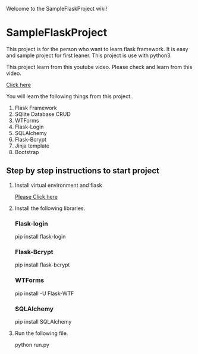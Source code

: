 Welcome to the SampleFlaskProject wiki!


# SampleFlaskProject
This project is for the person who want to learn flask framework. It is easy and sample project for first leaner. This project is use with python3.

This project learn from this youtube video. Please check and learn from this video. 

[Click here](https://www.youtube.com/watch?v=Qr4QMBUPxWo)


You will learn the following things from this project.

1. Flask Framework
2. SQlite Database CRUD
3. WTForms
4. Flask-Login
5. SQLAlchemy
6. Flask-Bcrypt
7. Jinja template
8. Bootstrap

## Step by step instructions to start project 

1. Install virtual environment and flask 

   [Please Click here ](https://flask.palletsprojects.com/en/1.1.x/installation/#activate-the-environment)

2. Install the following libraries. 
   
   ### Flask-login 
   pip install flask-login
   ### Flask-Bcrypt
   pip install flask-bcrypt
   ### WTForms
   pip install -U Flask-WTF
   ### SQLAlchemy
   pip install SQLAlchemy

3. Run the following file. 

   python run.py
   
